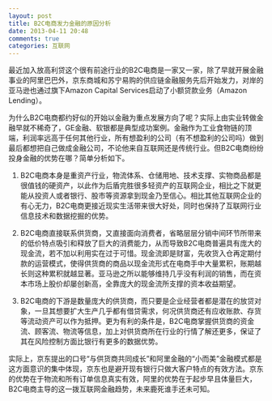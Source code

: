 ```yaml
---
layout: post
title: B2C电商发力金融的原因分析
date: 2013-04-11 20:48
comments: true
categories: 互联网
---
```

最近加入放高利贷这个很有前途行业的B2C电商是一家又一家，除了早就开展金融事业的阿里巴巴外，京东商城和苏宁易购的供应链金融服务先后开始发力，对岸的亚马逊也通过旗下Amazon Capital Services启动了小额贷款业务（Amazon Lending）。

为什么B2C电商都约好似的开始以金融为重点发展方向了呢？实际上由实业转做金融早就不稀奇了，GE金融、软银都是典型成功案例。金融作为工业食物链的顶端，利润率远高于任何其他行业，所有想盈利的公司（有不想盈利的公司吗）做到最后都想把自己做成金融公司，不论他来自互联网还是传统行业。但B2C电商纷纷投身金融的优势在哪？简单分析如下。

1. B2C电商本身是重资产行业，物流体系、仓储用地、技术支撑、实物商品都是很值钱的硬资产，以此作为后盾完胜很多轻资产的互联网企业，相比之下就更能从投资人或者银行、股市等资源拿到现金乃至信心。相比其他互联网企业的有心无力，B2C电商更接近现实生活带来很大好处，同时也保持了互联网行业信息技术和数据挖掘的优势。

2. B2C电商直接联系供货商，又直接面向消费者，省略层层分销中间环节所带来的低价特点吸引和释放了巨大的消费能力，从而导致B2C电商普遍具有庞大的现金流，若不加以利用实在过于可惜。现金流即是财富，先收货入仓再定期付款的运营模式，使得供货商的商品以现金流形式在电商手中大量累积，账期越长则这种累积就越显著。亚马逊之所以能够维持几乎没有利润的销售，而在资本市场上股价却屡创新高，全靠庞大的现金流所支撑的资本收益期望。

3. B2C电商的下游是数量庞大的供货商，而只要是企业经营者都是潜在的放贷对象，一旦其想要扩大生产几乎都有借贷需求，何况供货商还有应收账款、存货等流动资产可以作为抵押。更为有利的条件是，B2C电商掌握供货商的资金流、顾客流、物流等信息，加上对供货商所在行业的行情了解还更多，保证了其在风险控制方面比银行有更多的数据优势。

实际上，京东提出的口号“与供货商共同成长”和阿里金融的“小而美”金融模式都是这方面意识的集中体现，京东也是避开现有银行只做大客户特点的有效方法。京东的优势在于物流和所有订单信息真实有效，阿里的优势在于起步早且体量巨大，B2C电商主导的这一拨互联网金融趋势，未来鹿死谁手还未可知。

